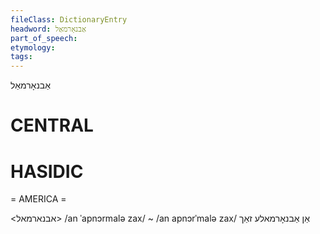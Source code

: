 ```yaml
---
fileClass: DictionaryEntry
headword: אַבנאָרמאַל
part_of_speech: 
etymology: 
tags: 
---
```

אַבנאָרמאַל

CENTRAL
========

HASIDIC
=======
= AMERICA = 

<אבנארמאל>
/an ˈapnɔrmalə zax/ ~ /an apnɔrˈmalə zax/ אַן אַבנאָרמאלע זאַך
